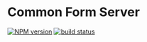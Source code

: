Common Form Server
==================

[![NPM version](https://img.shields.io/npm/v/commonform-server.svg)](https://www.npmjs.com/package/commonform-server)
[![build status](https://img.shields.io/travis/commonform/server.svg)](http://travis-ci.org/commonform/commonform-server)
